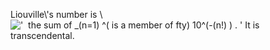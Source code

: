 Liouville\\'s number is \\
!['  the sum of \_(n=1) \^( is a member of fty) 10\^(-(n!)
) . '](../dictionary/equation_images/1539.1..png)
It is transcendental.
